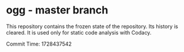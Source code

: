 # ogg - master branch

This repository contains the frozen state of the repository.
Its history is cleared. It is used only for static code
analysis with Codacy.

Commit Time: 1728437542